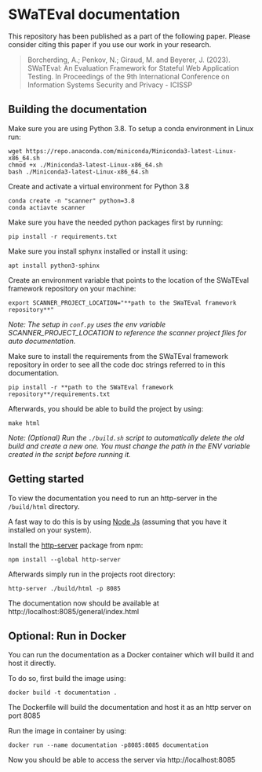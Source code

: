 # SWaTEval documentation

This repository has been published as a part of the following paper. Please consider citing this paper if you use our work in your research.

> Borcherding, A.; Penkov, N.; Giraud, M. and Beyerer, J. (2023). SWaTEval: An Evaluation Framework for Stateful Web Application Testing. In Proceedings of the 9th International Conference on Information Systems Security and Privacy - ICISSP

## Building the documentation

Make sure you are using Python 3.8. To setup a conda environment in Linux run:

```
wget https://repo.anaconda.com/miniconda/Miniconda3-latest-Linux-x86_64.sh
chmod +x ./Miniconda3-latest-Linux-x86_64.sh
bash ./Miniconda3-latest-Linux-x86_64.sh
```

Create and activate a virtual environment for Python 3.8

```
conda create -n "scanner" python=3.8
conda actiavte scanner
```

Make sure you have the needed python packages first by running:

```
pip install -r requirements.txt
```

Make sure you install sphynx installed or install it using:

```
apt install python3-sphinx
```

Create an environment variable that points to the location of the SWaTEval framework repository on your machine:

```
export SCANNER_PROJECT_LOCATION="**path to the SWaTEval framework repository**"
```

*Note: The setup in `conf.py` uses the env variable SCANNER_PROJECT_LOCATION to reference the scanner project files for auto documentation.*  

Make sure to install the requirements from the SWaTEval framework repository in order to see all the code doc strings referred to in this documentation.

```
pip install -r **path to the SWaTEval framework repository**/requirements.txt
```

Afterwards, you should be able to build the project by using:

```
make html
```

*Note: (Optional) Run the ```./build.sh``` script to automatically delete the old build and create a new one. You must change the path in the ENV variable created in the script before running it.*

## Getting started

To view the documentation you need to run an http-server in the ```/build/html``` directory.

A fast way to do this is by using [Node Js](https://nodejs.org/en/) (assuming that you have it installed on your system).

Install the [http-server](https://github.com/http-party/http-server) package from npm:

```
npm install --global http-server
```

Afterwards simply run in the projects root directory:

```
http-server ./build/html -p 8085
```

The documentation now should be available at http://localhost:8085/general/index.html

## Optional: Run in Docker

You can run the documentation as a Docker container which will build it and host it directly. 

To do so, first build the image using:

```
docker build -t documentation .
``` 
The Dockerfile will build the documentation and host it as an http server on port 8085

Run the image in container by using:

```
docker run --name documentation -p8085:8085 documentation
``` 

Now you should be able to access the server via http://localhost:8085
